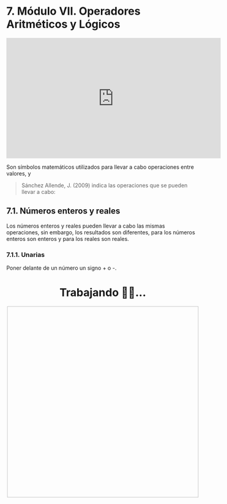 # 7. Módulo VII. Operadores Aritméticos y Lógicos

<div style="text-align:center;">
<iframe width="560" height="315" src="https://www.youtube.com/embed/7Z4HUMEwugo" frameborder="0" allow="autoplay; encrypted-media" allowfullscreen></iframe>
</div>

Son símbolos matemáticos utilizados para llevar a cabo operaciones entre valores, y   

> Sánchez Allende, J. (2009) indica las operaciones que se pueden llevar a cabo:

## 7.1. Números enteros y reales

Los números enteros y reales pueden llevar a cabo las mismas operaciones, sin embargo, los resultados son diferentes, para los números enteros son enteros y para los reales son reales.

### 7.1.1. Unarias

Poner delante de un número un signo + o -.


<div  style="text-align:center;">
<h1>Trabajando 👷‍♂️...</h1>
<img :src="$withBase('/img/working.gif')" width="500" height="500"/>
</div>
